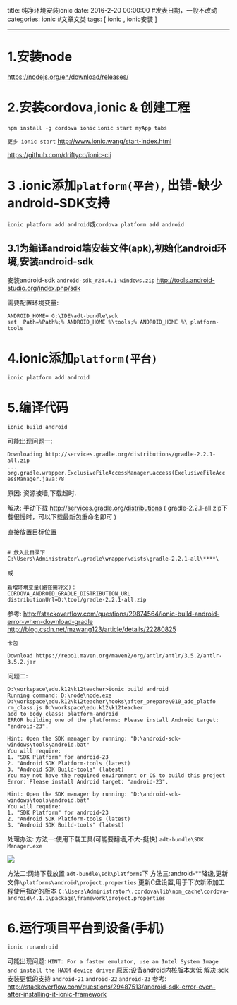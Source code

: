 title: 纯净环境安装ionic
date: 2016-2-20 00:00:00 #发表日期，一般不改动
categories:  ionic  #文章文类
tags: [ ionic ,  ionic安装 ]


---

# 1.安装node

https://nodejs.org/en/download/releases/


#   2.安装cordova,ionic & 创建工程
`npm install -g cordova ionic`
`ionic start myApp tabs`


`更多 ionic start` 
http://www.ionic.wang/start-index.html

https://github.com/driftyco/ionic-cli



#  3 .ionic添加`platform(平台)`,  出错-缺少android-SDK支持

`ionic platform add android`或`cordova platform add android`


## 3.1为编译android端安装文件(apk),初始化android环境,安装android-sdk
安装android-sdk `android-sdk_r24.4.1-windows.zip`
http://tools.android-studio.org/index.php/sdk


需要配置环境变量:
```
ANDROID_HOME= G:\IDE\adt-bundle\sdk
set  Path=%Path%;% ANDROID_HOME %\tools;% ANDROID_HOME %\ platform-tools
```


# 4.ionic添加`platform(平台)`

`ionic platform add android`



#   5.编译代码
`ionic build android`


可能出现问题一:
```
Downloading http://services.gradle.org/distributions/gradle-2.2.1-all.zip
...
org.gradle.wrapper.ExclusiveFileAccessManager.access(ExclusiveFileAcc essManager.java:78
```


原因: 资源被墙,下载超时.

解决: 手动下载
http://services.gradle.org/distributions
( gradle-2.2.1-all.zip下载很慢时，可以下载最新包重命名即可 )


直接放置目标位置
```

# 放入此目录下
C:\Users\Administrator\.gradle\wrapper\dists\gradle-2.2.1-all\****\

```
或
```
新增环境变量(路径需转义)：
CORDOVA_ANDROID_GRADLE_DISTRIBUTION_URL
distributionUrl=D:\tool/gradle-2.2.1-all.zip
```
参考:
http://stackoverflow.com/questions/29874564/ionic-build-android-error-when-download-gradle
http://blog.csdn.net/mzwang123/article/details/22280825


`卡包`
```
Download https://repo1.maven.org/maven2/org/antlr/antlr/3.5.2/antlr-3.5.2.jar

```




问题二:
```
D:\workspace\edu.k12\k12teacher>ionic build android
Running command: D:\node\node.exe D:\workspace\edu.k12\k12teacher\hooks\after_prepare\010_add_platfo
rm_class.js D:\workspace\edu.k12\k12teacher
add to body class: platform-android
ERROR building one of the platforms: Please install Android target: "android-23".
 
Hint: Open the SDK manager by running: "D:\android-sdk-windows\tools\android.bat"
You will require:
1. "SDK Platform" for android-23
2. "Android SDK Platform-tools (latest)
3. "Android SDK Build-tools" (latest)
You may not have the required environment or OS to build this project
Error: Please install Android target: "android-23".
 
Hint: Open the SDK manager by running: "D:\android-sdk-windows\tools\android.bat"
You will require:
1. "SDK Platform" for android-23
2. "Android SDK Platform-tools (latest)
3. "Android SDK Build-tools" (latest)
```
处理办法:
方法一:使用下载工具(可能要翻墙,不大-挺快) `adt-bundle\SDK Manager.exe`

![]( http://ll-blog.oss-cn-hangzhou.aliyuncs.com/17-8-12/89742526.jpg)


方法二:网络下载放置 `adt-bundle\sdk\platforms`下
方法三:android-**降级,更新文件`\platforms\android\project.properties`
更新C盘设置,用于下次新添加工程使用指定的版本
`C:\Users\Administrator\.cordova\lib\npm_cache\cordova-android\4.1.1\package\framework\project.properties`



# 6.运行项目平台到设备(手机)
`ionic runandroid`



可能出现问题:
` HINT: For a faster emulator, use an Intel System Image and install the HAXM device driver `
原因:设备android内核版本太低
解决:sdk安装更低的支持 `android-21`  `android-22`  `android-23`
参考:
http://stackoverflow.com/questions/29487513/android-sdk-error-even-after-installing-it-ionic-framework



<!-- more -->
